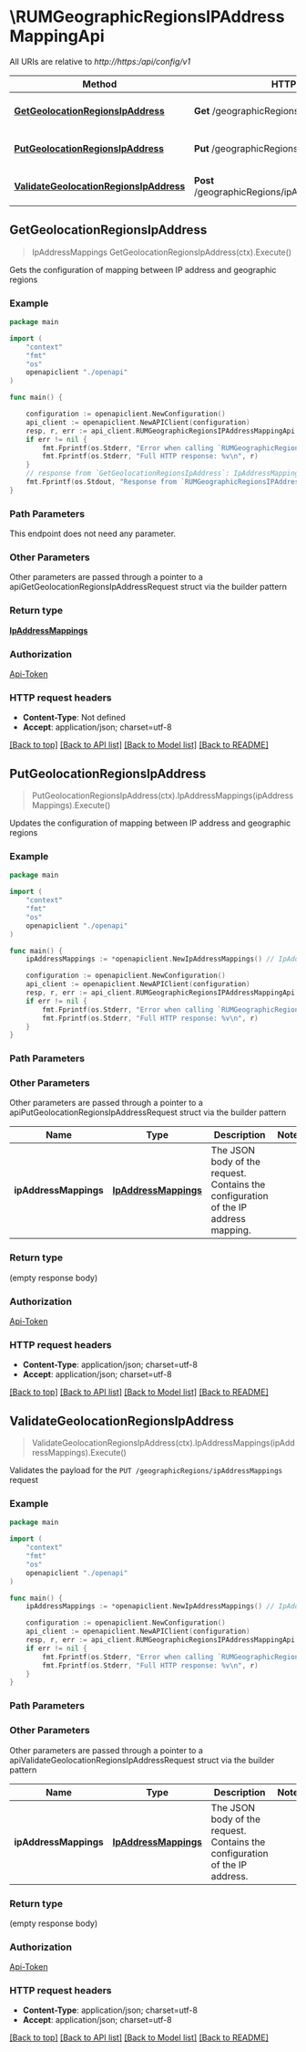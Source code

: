 # \RUMGeographicRegionsIPAddressMappingApi

All URIs are relative to *http://https:/api/config/v1*

Method | HTTP request | Description
------------- | ------------- | -------------
[**GetGeolocationRegionsIpAddress**](RUMGeographicRegionsIPAddressMappingApi.md#GetGeolocationRegionsIpAddress) | **Get** /geographicRegions/ipAddressMappings | Gets the configuration of mapping between IP address and geographic regions
[**PutGeolocationRegionsIpAddress**](RUMGeographicRegionsIPAddressMappingApi.md#PutGeolocationRegionsIpAddress) | **Put** /geographicRegions/ipAddressMappings | Updates the configuration of mapping between IP address and geographic regions
[**ValidateGeolocationRegionsIpAddress**](RUMGeographicRegionsIPAddressMappingApi.md#ValidateGeolocationRegionsIpAddress) | **Post** /geographicRegions/ipAddressMappings/validator | Validates the payload for the &#x60;PUT /geographicRegions/ipAddressMappings&#x60; request



## GetGeolocationRegionsIpAddress

> IpAddressMappings GetGeolocationRegionsIpAddress(ctx).Execute()

Gets the configuration of mapping between IP address and geographic regions

### Example

```go
package main

import (
    "context"
    "fmt"
    "os"
    openapiclient "./openapi"
)

func main() {

    configuration := openapiclient.NewConfiguration()
    api_client := openapiclient.NewAPIClient(configuration)
    resp, r, err := api_client.RUMGeographicRegionsIPAddressMappingApi.GetGeolocationRegionsIpAddress(context.Background()).Execute()
    if err != nil {
        fmt.Fprintf(os.Stderr, "Error when calling `RUMGeographicRegionsIPAddressMappingApi.GetGeolocationRegionsIpAddress``: %v\n", err)
        fmt.Fprintf(os.Stderr, "Full HTTP response: %v\n", r)
    }
    // response from `GetGeolocationRegionsIpAddress`: IpAddressMappings
    fmt.Fprintf(os.Stdout, "Response from `RUMGeographicRegionsIPAddressMappingApi.GetGeolocationRegionsIpAddress`: %v\n", resp)
}
```

### Path Parameters

This endpoint does not need any parameter.

### Other Parameters

Other parameters are passed through a pointer to a apiGetGeolocationRegionsIpAddressRequest struct via the builder pattern


### Return type

[**IpAddressMappings**](IpAddressMappings.md)

### Authorization

[Api-Token](../README.md#Api-Token)

### HTTP request headers

- **Content-Type**: Not defined
- **Accept**: application/json; charset=utf-8

[[Back to top]](#) [[Back to API list]](../README.md#documentation-for-api-endpoints)
[[Back to Model list]](../README.md#documentation-for-models)
[[Back to README]](../README.md)


## PutGeolocationRegionsIpAddress

> PutGeolocationRegionsIpAddress(ctx).IpAddressMappings(ipAddressMappings).Execute()

Updates the configuration of mapping between IP address and geographic regions



### Example

```go
package main

import (
    "context"
    "fmt"
    "os"
    openapiclient "./openapi"
)

func main() {
    ipAddressMappings := *openapiclient.NewIpAddressMappings() // IpAddressMappings | The JSON body of the request. Contains the configuration of the IP address mapping. (optional)

    configuration := openapiclient.NewConfiguration()
    api_client := openapiclient.NewAPIClient(configuration)
    resp, r, err := api_client.RUMGeographicRegionsIPAddressMappingApi.PutGeolocationRegionsIpAddress(context.Background()).IpAddressMappings(ipAddressMappings).Execute()
    if err != nil {
        fmt.Fprintf(os.Stderr, "Error when calling `RUMGeographicRegionsIPAddressMappingApi.PutGeolocationRegionsIpAddress``: %v\n", err)
        fmt.Fprintf(os.Stderr, "Full HTTP response: %v\n", r)
    }
}
```

### Path Parameters



### Other Parameters

Other parameters are passed through a pointer to a apiPutGeolocationRegionsIpAddressRequest struct via the builder pattern


Name | Type | Description  | Notes
------------- | ------------- | ------------- | -------------
 **ipAddressMappings** | [**IpAddressMappings**](IpAddressMappings.md) | The JSON body of the request. Contains the configuration of the IP address mapping. | 

### Return type

 (empty response body)

### Authorization

[Api-Token](../README.md#Api-Token)

### HTTP request headers

- **Content-Type**: application/json; charset=utf-8
- **Accept**: application/json; charset=utf-8

[[Back to top]](#) [[Back to API list]](../README.md#documentation-for-api-endpoints)
[[Back to Model list]](../README.md#documentation-for-models)
[[Back to README]](../README.md)


## ValidateGeolocationRegionsIpAddress

> ValidateGeolocationRegionsIpAddress(ctx).IpAddressMappings(ipAddressMappings).Execute()

Validates the payload for the `PUT /geographicRegions/ipAddressMappings` request

### Example

```go
package main

import (
    "context"
    "fmt"
    "os"
    openapiclient "./openapi"
)

func main() {
    ipAddressMappings := *openapiclient.NewIpAddressMappings() // IpAddressMappings | The JSON body of the request. Contains the configuration of the IP address. (optional)

    configuration := openapiclient.NewConfiguration()
    api_client := openapiclient.NewAPIClient(configuration)
    resp, r, err := api_client.RUMGeographicRegionsIPAddressMappingApi.ValidateGeolocationRegionsIpAddress(context.Background()).IpAddressMappings(ipAddressMappings).Execute()
    if err != nil {
        fmt.Fprintf(os.Stderr, "Error when calling `RUMGeographicRegionsIPAddressMappingApi.ValidateGeolocationRegionsIpAddress``: %v\n", err)
        fmt.Fprintf(os.Stderr, "Full HTTP response: %v\n", r)
    }
}
```

### Path Parameters



### Other Parameters

Other parameters are passed through a pointer to a apiValidateGeolocationRegionsIpAddressRequest struct via the builder pattern


Name | Type | Description  | Notes
------------- | ------------- | ------------- | -------------
 **ipAddressMappings** | [**IpAddressMappings**](IpAddressMappings.md) | The JSON body of the request. Contains the configuration of the IP address. | 

### Return type

 (empty response body)

### Authorization

[Api-Token](../README.md#Api-Token)

### HTTP request headers

- **Content-Type**: application/json; charset=utf-8
- **Accept**: application/json; charset=utf-8

[[Back to top]](#) [[Back to API list]](../README.md#documentation-for-api-endpoints)
[[Back to Model list]](../README.md#documentation-for-models)
[[Back to README]](../README.md)

